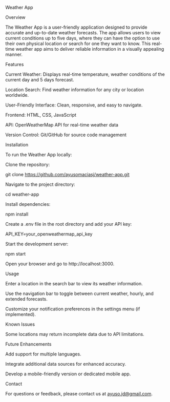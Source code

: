 Weather App

Overview

The Weather App is a user-friendly application designed to provide accurate and up-to-date weather forecasts. The app allows users to view current conditions up to five days, where they can have the option to use their own physical location or search for one they want to know. This real-time weather app aims to deliver reliable information in a visually appealing manner.


Features

Current Weather: Displays real-time temperature, weather conditions of the current day and 5 days forecast.

Location Search: Find weather information for any city or location worldwide.

User-Friendly Interface: Clean, responsive, and easy to navigate.

Frontend: HTML, CSS, JavaScript

API: OpenWeatherMap API for real-time weather data

Version Control: Git/GitHub for source code management


Installation

To run the Weather App locally:

Clone the repository:

git clone https://github.com/ayusomaciasj/weather-app.git

Navigate to the project directory:

cd weather-app

Install dependencies:

npm install

Create a .env file in the root directory and add your API key:

API_KEY=your_openweathermap_api_key

Start the development server:

npm start

Open your browser and go to http://localhost:3000.


Usage

Enter a location in the search bar to view its weather information.

Use the navigation bar to toggle between current weather, hourly, and extended forecasts.

Customize your notification preferences in the settings menu (if implemented).

Known Issues

Some locations may return incomplete data due to API limitations.


Future Enhancements

Add support for multiple languages.

Integrate additional data sources for enhanced accuracy.

Develop a mobile-friendly version or dedicated mobile app.


Contact

For questions or feedback, please contact us at ayuso.jd@gmail.com.
